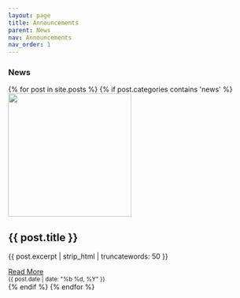 ```yaml
---
layout: page
title: Announcements
parent: News
nav: Announcements
nav_order: 1
---
```


<!-- <a href="https://twitter.com/plymUni?ref_src=twsrc%5Etfw" class="twitter-follow-button" data-lang="en" data-dnt="true"
    data-show-count="false">Follow @plymUni</a>
<script async src="https://platform.twitter.com/widgets.js" charset="utf-8"></script> -->

<!-- <a class="twitter-timeline" href="https://twitter.com/PlymUni?ref_src=twsrc%5Etfw">Tweets by PlymUni</a> <script async src="https://platform.twitter.com/widgets.js" charset="utf-8"></script> -->

### News
<div class="container custom-container">
    {% for post in site.posts %}
      {% if post.categories contains 'news' %}
    <div class="blog-row">
        <div class="col-md-3">
            <div class="blog-block">
                <img src="{{ post.thumbnail }}" style="height: 250px; width: 250px; display: block;" class="img-fluid">
            </div>
        </div>
        <div class="col-md-9">
            <div class="blog-block">
                <h2>{{ post.title }}</h2>
                <p>
                    {{ post.excerpt | strip_html | truncatewords: 50 }}
                </p>
            </div>
            <div class="d-flex justify-content-between align-items-center">
                <div class="btn-group">
                    <a class="btn btn-sm btn-outline-secondary" href="{{post.url}}" role="button">Read More</a>
                </div>
                <small class="text-muted">{{ post.date | date: "%b %d, %Y" }}</small>
            </div>
        </div>
    </div>
      {% endif %}
    {% endfor %}
</div>
